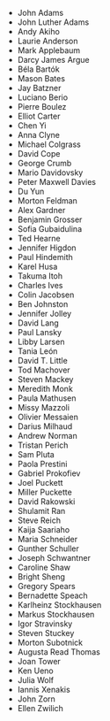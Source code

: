 * John Adams
* John Luther Adams
* Andy Akiho
* Laurie Anderson
* Mark Applebaum
* Darcy James Argue
* Béla Bartók
* Mason Bates
* Jay Batzner
* Luciano Berio
* Pierre Boulez
* Elliot Carter
* Chen Yi
* Anna Clyne
* Michael Colgrass
* David Cope
* George Crumb
* Mario Davidovsky
* Peter Maxwell Davies
* Du Yun
* Morton Feldman
* Alex Gardner
* Benjamin Grosser
* Sofia Gubaidulina
* Ted Hearne
* Jennifer Higdon
* Paul Hindemith
* Karel Husa
* Takuma Itoh
* Charles Ives
* Colin Jacobsen
* Ben Johnston
* Jennifer Jolley
* David Lang
* Paul Lansky
* Libby Larsen
* Tania León
* David T. Little
* Tod Machover
* Steven Mackey
* Meredith Monk
* Paula Mathusen
* Missy Mazzoli
* Olivier Messaien
* Darius Milhaud
* Andrew Norman
* Tristan Perich
* Sam Pluta
* Paola Prestini
* Gabriel Prokofiev
* Joel Puckett
* Miller Puckette
* David Rakowski
* Shulamit Ran
* Steve Reich
* Kaija Saariaho
* Maria Schneider
* Gunther Schuller
* Joseph Schwantner
* Caroline Shaw
* Bright Sheng
* Gregory Spears
* Bernadette Speach
* Karlheinz Stockhausen
* Markus Stockhausen
* Igor Stravinsky
* Steven Stuckey
* Morton Subotnick
* Augusta Read Thomas
* Joan Tower
* Ken Ueno
* Julia Wolf
* Iannis Xenakis
* John Zorn
* Ellen Zwilich
